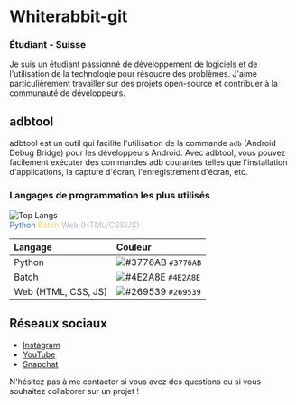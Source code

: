 # Whiterabbit-git

### Étudiant - Suisse

Je suis un étudiant passionné de développement de logiciels et de l'utilisation de la technologie pour résoudre des problèmes. J'aime particulièrement travailler sur des projets open-source et contribuer à la communauté de développeurs.

## adbtool

adbtool est un outil qui facilite l'utilisation de la commande `adb` (Android Debug Bridge) pour les développeurs Android. Avec adbtool, vous pouvez facilement exécuter des commandes adb courantes telles que l'installation d'applications, la capture d'écran, l'enregistrement d'écran, etc.

### Langages de programmation les plus utilisés

![Top Langs](https://github-readme-stats.vercel.app/api/top-langs/?username=whiterabbit-git&hide=java&langs_count=3&layout=compact&theme=material-palenight&title_color=ffffff&bg_color=2c2f33)
<br>
<span>
    <span style="color:#3776AB">Python</span>
    <span style="color:#F0DB4F">Batch</span>
    <span style="color:#B0BEC5">Web (HTML/CSS/JS)</span>
</span>


| Langage     | Couleur     |
| :--------- | :---------- |
| Python     | ![#3776AB](https://via.placeholder.com/15/3776AB/000000?text=+) `#3776AB` |
| Batch      | ![#4E2A8E](https://via.placeholder.com/15/4E2A8E/000000?text=+) `#4E2A8E` |
| Web (HTML, CSS, JS) | ![#269539](https://via.placeholder.com/15/269539/000000?text=+) `#269539` |

## Réseaux sociaux

* [Instagram](https://www.instagram.com/whiterabbit-git/)
* [YouTube](https://www.youtube.com/channel/UCxjqh1xH-Wn7ZDMzXoWdumw)
* [Snapchat](https://www.snapchat.com/add/whiterabbit-git)

N'hésitez pas à me contacter si vous avez des questions ou si vous souhaitez collaborer sur un projet !
